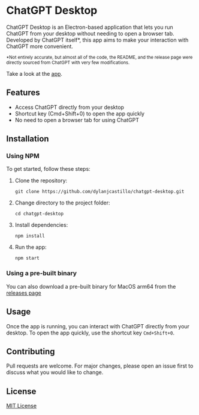 # ChatGPT Desktop

ChatGPT Desktop is an Electron-based application that lets you run ChatGPT from your desktop without needing to open a browser tab. Developed by ChatGPT itself\*, this app aims to make your interaction with ChatGPT more convenient.

<sub>\*Not entirely accurate, but almost all of the code, the README, and the release page were directly sourced from ChatGPT with very few modifications.</sub>

Take a look at the [app](https://youtu.be/jw434664OFU).

## Features

- Access ChatGPT directly from your desktop
- Shortcut key (Cmd+Shift+0) to open the app quickly
- No need to open a browser tab for using ChatGPT

## Installation

### Using NPM

To get started, follow these steps:

1. Clone the repository:

   ```shell
   git clone https://github.com/dylanjcastillo/chatgpt-desktop.git
   ```

2. Change directory to the project folder:

   ```shell
   cd chatgpt-desktop
   ```

3. Install dependencies:

   ```shell
   npm install
   ```

4. Run the app:
   ```shell
   npm start
   ```

### Using a pre-built binary

You can also download a pre-built binary for MacOS arm64 from the [releases page](https://github.com/dylanjcastillo/chatgpt-desktop/releases/)

## Usage

Once the app is running, you can interact with ChatGPT directly from your desktop. To open the app quickly, use the shortcut key `Cmd+Shift+0`.

## Contributing

Pull requests are welcome. For major changes, please open an issue first to discuss what you would like to change.

## License

[MIT License](https://choosealicense.com/licenses/mit/)
